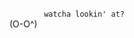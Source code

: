 &nbsp;&nbsp;&nbsp;&nbsp;&nbsp;&nbsp;&nbsp;&nbsp;&nbsp;&nbsp;&nbsp;&nbsp;&nbsp;&nbsp;`watcha lookin' at?`  
(O-O^)
